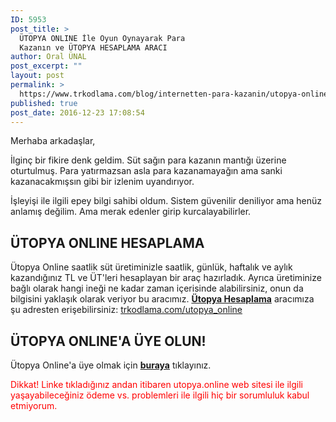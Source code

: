 ```yaml
---
ID: 5953
post_title: >
  ÜTOPYA ONLINE İle Oyun Oynayarak Para
  Kazanın ve ÜTOPYA HESAPLAMA ARACI
author: Oral ÜNAL
post_excerpt: ""
layout: post
permalink: >
  https://www.trkodlama.com/blog/internetten-para-kazanin/utopya-online-ile-oyun-oynayarak-para-kazanin-5953.html
published: true
post_date: 2016-12-23 17:08:54
---
```

Merhaba arkadaşlar,

İlginç bir fikire denk geldim. Süt sağın para kazanın mantığı üzerine oturtulmuş. Para yatırmazsan asla para kazanamayağın ama sanki kazanacakmışsın gibi bir izlenim uyandırıyor.

İşleyişi ile ilgili epey bilgi sahibi oldum. Sistem güvenilir deniliyor ama henüz anlamış değilim. Ama merak edenler girip kurcalayabilirler.
<h2>ÜTOPYA ONLINE HESAPLAMA</h2>
Ütopya Online saatlik süt üretiminizle saatlik, günlük, haftalık ve aylık kazandığınız TL ve ÜT'leri hesaplayan bir araç hazırladık. Ayrıca üretiminize bağlı olarak hangi ineği ne kadar zaman içerisinde alabilirsiniz, onun da bilgisini yaklaşık olarak veriyor bu aracımız. <a href="https://www.trkodlama.com/utopya_online/"><strong>Ütopya Hesaplama</strong></a> aracımıza şu adresten erişebilirsiniz: <a href="https://www.trkodlama.com/utopya_online/">trkodlama.com/utopya_online</a>
<h2>ÜTOPYA ONLINE'A ÜYE OLUN!</h2>
Ütopya Online'a üye olmak için <a href="http://www.utopya.online/kaydol.php?davet=495534f597"><strong>buraya</strong></a> tıklayınız.

<span style="color: #ff0000;">Dikkat! Linke tıkladığınız andan itibaren utopya.online web sitesi ile ilgili yaşayabileceğiniz ödeme vs. problemleri ile ilgili hiç bir sorumluluk kabul etmiyorum.</span>